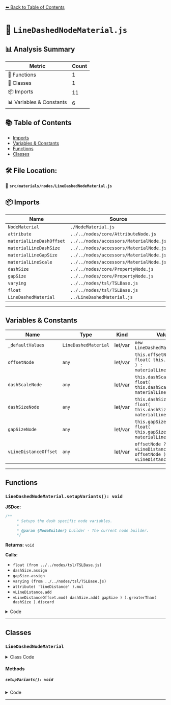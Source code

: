 [⬅️ Back to Table of Contents](../../../index.md)

# 📄 `LineDashedNodeMaterial.js`

## 📊 Analysis Summary

| Metric | Count |
|--------|-------|
| 🔧 Functions | 1 |
| 🧱 Classes | 1 |
| 📦 Imports | 11 |
| 📊 Variables & Constants | 6 |

## 📚 Table of Contents

- [Imports](#imports)
- [Variables & Constants](#variables-constants)
- [Functions](#functions)
- [Classes](#classes)

## 🛠️ File Location:
📂 **`src/materials/nodes/LineDashedNodeMaterial.js`**

## 📦 Imports

| Name | Source |
|------|--------|
| `NodeMaterial` | `./NodeMaterial.js` |
| `attribute` | `../../nodes/core/AttributeNode.js` |
| `materialLineDashOffset` | `../../nodes/accessors/MaterialNode.js` |
| `materialLineDashSize` | `../../nodes/accessors/MaterialNode.js` |
| `materialLineGapSize` | `../../nodes/accessors/MaterialNode.js` |
| `materialLineScale` | `../../nodes/accessors/MaterialNode.js` |
| `dashSize` | `../../nodes/core/PropertyNode.js` |
| `gapSize` | `../../nodes/core/PropertyNode.js` |
| `varying` | `../../nodes/tsl/TSLBase.js` |
| `float` | `../../nodes/tsl/TSLBase.js` |
| `LineDashedMaterial` | `../LineDashedMaterial.js` |


---

## Variables & Constants

| Name | Type | Kind | Value | Exported |
|------|------|------|-------|----------|
| `_defaultValues` | `LineDashedMaterial` | let/var | `new LineDashedMaterial()` | ✗ |
| `offsetNode` | `any` | let/var | `this.offsetNode ? float( this.offsetNode ) : materialLineDashOffset` | ✗ |
| `dashScaleNode` | `any` | let/var | `this.dashScaleNode ? float( this.dashScaleNode ) : materialLineScale` | ✗ |
| `dashSizeNode` | `any` | let/var | `this.dashSizeNode ? float( this.dashSizeNode ) : materialLineDashSize` | ✗ |
| `gapSizeNode` | `any` | let/var | `this.gapSizeNode ? float( this.gapSizeNode ) : materialLineGapSize` | ✗ |
| `vLineDistanceOffset` | `any` | let/var | `offsetNode ? vLineDistance.add( offsetNode ) : vLineDistance` | ✗ |


---

## Functions

### `LineDashedNodeMaterial.setupVariants(): void`

**JSDoc:**
```typescript
/**
	 * Setups the dash specific node variables.
	 *
	 * @param {NodeBuilder} builder - The current node builder.
	 */
```

**Returns:** `void`

**Calls:**

- `float (from ../../nodes/tsl/TSLBase.js)`
- `dashSize.assign`
- `gapSize.assign`
- `varying (from ../../nodes/tsl/TSLBase.js)`
- `attribute( 'lineDistance' ).mul`
- `vLineDistance.add`
- `vLineDistanceOffset.mod( dashSize.add( gapSize ) ).greaterThan( dashSize ).discard`

<details><summary>Code</summary>

```typescript
setupVariants( /* builder */ ) {

		const offsetNode = this.offsetNode ? float( this.offsetNode ) : materialLineDashOffset;
		const dashScaleNode = this.dashScaleNode ? float( this.dashScaleNode ) : materialLineScale;
		const dashSizeNode = this.dashSizeNode ? float( this.dashSizeNode ) : materialLineDashSize;
		const gapSizeNode = this.gapSizeNode ? float( this.gapSizeNode ) : materialLineGapSize;

		dashSize.assign( dashSizeNode );
		gapSize.assign( gapSizeNode );

		const vLineDistance = varying( attribute( 'lineDistance' ).mul( dashScaleNode ) );
		const vLineDistanceOffset = offsetNode ? vLineDistance.add( offsetNode ) : vLineDistance;

		vLineDistanceOffset.mod( dashSize.add( gapSize ) ).greaterThan( dashSize ).discard();

	}
```
</details>


---

## Classes

### `LineDashedNodeMaterial`

<details><summary>Class Code</summary>

```ts
class LineDashedNodeMaterial extends NodeMaterial {

	static get type() {

		return 'LineDashedNodeMaterial';

	}

	/**
	 * Constructs a new line dashed node material.
	 *
	 * @param {Object} [parameters] - The configuration parameter.
	 */
	constructor( parameters ) {

		super();

		/**
		 * This flag can be used for type testing.
		 *
		 * @type {boolean}
		 * @readonly
		 * @default true
		 */
		this.isLineDashedNodeMaterial = true;

		this.setDefaultValues( _defaultValues );

		/**
		 * The dash offset.
		 *
		 * @type {number}
		 * @default 0
		 */
		this.dashOffset = 0;

		/**
		 * The offset of dash materials is by default inferred from the `dashOffset`
		 * property. This node property allows to overwrite the default
		 * and define the offset with a node instead.
		 *
		 * If you don't want to overwrite the offset but modify the existing
		 * value instead, use {@link materialLineDashOffset}.
		 *
		 * @type {?Node<float>}
		 * @default null
		 */
		this.offsetNode = null;

		/**
		 * The scale of dash materials is by default inferred from the `scale`
		 * property. This node property allows to overwrite the default
		 * and define the scale with a node instead.
		 *
		 * If you don't want to overwrite the scale but modify the existing
		 * value instead, use {@link materialLineScale}.
		 *
		 * @type {?Node<float>}
		 * @default null
		 */
		this.dashScaleNode = null;

		/**
		 * The dash size of dash materials is by default inferred from the `dashSize`
		 * property. This node property allows to overwrite the default
		 * and define the dash size with a node instead.
		 *
		 * If you don't want to overwrite the dash size but modify the existing
		 * value instead, use {@link materialLineDashSize}.
		 *
		 * @type {?Node<float>}
		 * @default null
		 */
		this.dashSizeNode = null;

		/**
		 * The gap size of dash materials is by default inferred from the `gapSize`
		 * property. This node property allows to overwrite the default
		 * and define the gap size with a node instead.
		 *
		 * If you don't want to overwrite the gap size but modify the existing
		 * value instead, use {@link materialLineGapSize}.
		 *
		 * @type {?Node<float>}
		 * @default null
		 */
		this.gapSizeNode = null;

		this.setValues( parameters );

	}

	/**
	 * Setups the dash specific node variables.
	 *
	 * @param {NodeBuilder} builder - The current node builder.
	 */
	setupVariants( /* builder */ ) {

		const offsetNode = this.offsetNode ? float( this.offsetNode ) : materialLineDashOffset;
		const dashScaleNode = this.dashScaleNode ? float( this.dashScaleNode ) : materialLineScale;
		const dashSizeNode = this.dashSizeNode ? float( this.dashSizeNode ) : materialLineDashSize;
		const gapSizeNode = this.gapSizeNode ? float( this.gapSizeNode ) : materialLineGapSize;

		dashSize.assign( dashSizeNode );
		gapSize.assign( gapSizeNode );

		const vLineDistance = varying( attribute( 'lineDistance' ).mul( dashScaleNode ) );
		const vLineDistanceOffset = offsetNode ? vLineDistance.add( offsetNode ) : vLineDistance;

		vLineDistanceOffset.mod( dashSize.add( gapSize ) ).greaterThan( dashSize ).discard();

	}

}
```
</details>

#### Methods

##### `setupVariants(): void`

<details><summary>Code</summary>

```ts
setupVariants( /* builder */ ) {

		const offsetNode = this.offsetNode ? float( this.offsetNode ) : materialLineDashOffset;
		const dashScaleNode = this.dashScaleNode ? float( this.dashScaleNode ) : materialLineScale;
		const dashSizeNode = this.dashSizeNode ? float( this.dashSizeNode ) : materialLineDashSize;
		const gapSizeNode = this.gapSizeNode ? float( this.gapSizeNode ) : materialLineGapSize;

		dashSize.assign( dashSizeNode );
		gapSize.assign( gapSizeNode );

		const vLineDistance = varying( attribute( 'lineDistance' ).mul( dashScaleNode ) );
		const vLineDistanceOffset = offsetNode ? vLineDistance.add( offsetNode ) : vLineDistance;

		vLineDistanceOffset.mod( dashSize.add( gapSize ) ).greaterThan( dashSize ).discard();

	}
```
</details>


---